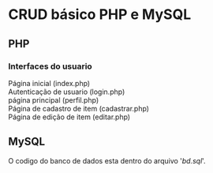 # CRUD básico PHP e MySQL

## PHP   
### Interfaces do usuario
Página inicial (index.php)   
Autenticação de usuario (login.php)   
página principal (perfil.php)   
Página de cadastro de item (cadastrar.php)   
Página de edição de item (editar.php)   


## MySQL   
O codigo do banco de dados esta dentro do arquivo '*bd.sql*'.
